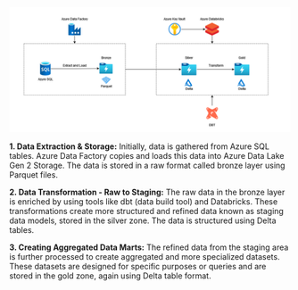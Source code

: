 


![image link](https://github.com/jaswanth333/azure-dbt-spark-modeling/blob/master/Flow%20Diagram.png)

<strong>1. Data Extraction & Storage:</strong> Initially, data is gathered from Azure SQL tables. Azure Data Factory copies and loads this data into Azure Data Lake Gen 2 Storage. The data is stored in a raw format called bronze layer using Parquet files.

<strong>2. Data Transformation - Raw to Staging:</strong> The raw data in the bronze layer is enriched by using tools like dbt (data build tool) and Databricks. These transformations create more structured and refined data known as staging data models, stored in the silver zone. The data is structured using Delta tables.

<strong>3. Creating Aggregated Data Marts:</strong> The refined data from the staging area is further processed to create aggregated and more specialized datasets. These datasets are designed for specific purposes or queries and are stored in the gold zone, again using Delta table format.

